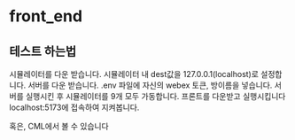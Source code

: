 # front_end



## 테스트 하는법
  시뮬레이터를 다운 받습니다. 
  시뮬레이터 내 dest값을 127.0.0.1(localhost)로 설정합니다.
  서버를 다운 받습니다. 
  .env 파일에 자신의 webex 토큰, 방이름을 넣습니다.
  서버를 실행시킨 후 시뮬레이터를 9개 모두 가동합니다.
  프론트를 다운받고 실행시킵니다
  localhost:5173에 접속하여 지켜봅니다.

  혹은,
  CML에서 볼 수 있습니다
  
